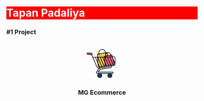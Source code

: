 <!-- Github Tapan Padaliya
Smart Sankul document :
https://github.com/TapanPadaliya/Smart_Sankul_DjangoWeb/blob/master/Presentation.pdf

EbuyAntiques : 
Contributers : 
    https://github.com/drashti1905
    https://github.com/shahdharman
    https://github.com/TapanPadaliya
-->

<h1 style="background-color:red;
    color:white;">Tapan Padaliya
</h1>

<h3 align="left">#1 Project</h3>
<br />
<div align="center">
  <a href="https://github.com/TapanPadaliya/MG_Ecommerce_MERN_Web">
    <img src="Source/Assets/MGEcommerce.png" alt="Logo" width="80" height="80">
  </a>

  <h3 align="center">MG Ecommerce</h3>

  <p align="center">


